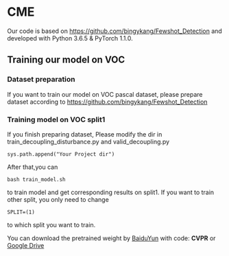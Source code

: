 # CME
Our code is based on https://github.com/bingykang/Fewshot_Detection and developed with Python 3.6.5 & PyTorch 1.1.0.
## Training our model on VOC
### Dataset preparation
If you want to train our model on VOC pascal dataset, please prepare dataset according to https://github.com/bingykang/Fewshot_Detection
### Training model on VOC split1
If you finish preparing dataset,
Please modify the dir in train_decoupling_disturbance.py and valid_decoupling.py
```
sys.path.append("Your Project dir")
```

After that,you can 
```
bash train_model.sh
```
to train model and get corresponding results on split1.
If you want to train other split, you only need to change
```
SPLIT=(1)
```
to which split you want to train.

You can download the pretrained weight by [BaiduYun](https://pan.baidu.com/s/1WUrF0-dMyaS3InObBQa5zw ) with code: **CVPR** or [Google Drive](https://drive.google.com/file/d/1Q52271d_W7sfNvYlJ9JQ6EWGumkOayhU/view?usp=sharing)
